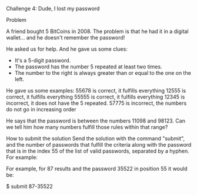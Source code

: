 Challenge 4: Dude, I lost my password

Problem

A friend bought 5 BitCoins in 2008. The problem is that he had it in a digital wallet... and he doesn't remember the password!

He asked us for help. And he gave us some clues:

- It's a 5-digit password.
- The password has the number 5 repeated at least two times.
- The number to the right is always greater than or equal to the one on the left.

He gave us some examples:
55678 is correct, it fulfills everything
12555 is correct, it fulfills everything
55555 is correct, it fulfills everything
12345 is incorrect, it does not have the 5 repeated.
57775 is incorrect, the numbers do not go in increasing order

He says that the password is between the numbers 11098 and 98123. Can we tell him how many numbers fulfill those rules within that range?

How to submit the solution
Send the solution with the command "submit", and the number of passwords that fulfill the criteria along with the password that is in the index 55 of the list of valid passwords, separated by a hyphen. For example:

For example, for 87 results and the password 35522 in position 55 it would be:

$ submit 87-35522
